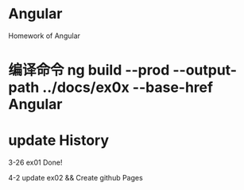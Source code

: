 # Angular

Homework  of  Angular

# 编译命令 ng build --prod --output-path ../docs/ex0x --base-href Angular

# update  History

3-26 ex01  Done!

4-2 update ex02  &&  Create github Pages

